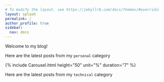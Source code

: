 ```yaml
---
# To modify the layout, see https://jekyllrb.com/docs/themes/#overriding-theme-defaults
layout: splash
permalink: /
author_profile: true
sidebar:
  nav: docs
---
```


Welcome to my blog!

Here are the latest posts from my `personal` category

 {% include Carousel.html height="50" unit="%" duration="7" %}

Here are the latest posts from my `technical` category
